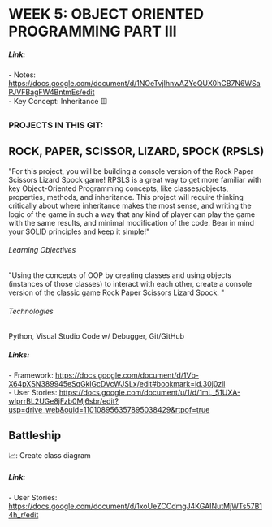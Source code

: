 # WEEK 5: OBJECT ORIENTED PROGRAMMING PART III
##### Link:  
\- Notes: https://docs.google.com/document/d/1NOeTvjIhnwAZYeQUX0hCB7N6WSaPJVFBagFW4BntmEs/edit  
\- Key Concept: Inheritance 🟨

### PROJECTS IN THIS GIT:
## ROCK, PAPER, SCISSOR, LIZARD, SPOCK (RPSLS)
"For this project, you will be building a console version of the Rock Paper Scissors Lizard Spock game! RPSLS is a great way to get more familiar with key Object-Oriented Programming concepts, like classes/objects, properties, methods, and inheritance.  This project will require thinking critically about where inheritance makes the most sense, and writing the logic of the game in such a way that any kind of player can play the game with the same results, and minimal modification of the code. Bear in mind your SOLID principles and keep it simple!"  
###### Learning Objectives  
"Using the concepts of OOP by creating classes and using objects (instances of those classes) to interact with each other, create a console version of the classic game Rock Paper Scissors Lizard Spock. "  
###### Technologies  
Python, Visual Studio Code w/ Debugger, Git/GitHub

##### Links:  
\- Framework: https://docs.google.com/document/d/1Vb-X64pXSN389945eSqGklGcDVcWJSLx/edit#bookmark=id.30j0zll  
\- User Stories: https://docs.google.com/document/u/1/d/1mL_51UXA-wIprrBL2UGe8jFzb0Mj6sbr/edit?usp=drive_web&ouid=110108956357895038429&rtpof=true  


## Battleship  
📈: Create class diagram

##### Link:  
\- User Stories: https://docs.google.com/document/d/1xoUeZCCdmgJ4KGAINutMjWTs57B14h_r/edit


<!-- list of modules -> classes:
main.py
ai.py -> AI
human.py -> Human
game.py -> Game

algorithm
step 1: display welcome, instruction, and rules for player
step 2: ask player the option for a single-player or a multi-player game
if single-player:
step 3: ask player for their number option of RPSLS
step 4: AI chooses their RPSLS
step 5: display round result
step 6: repeat step 3, 4, and 5 for 3 rounds
step 7: declare winner of single-player game
if multi-player:
step 3: ask player 1 for their number option of RPSLS
step 4: ask player 2 for their number option of RPSLS
step 5: display round result
step 6: repeat step 3, 4, and 5 for 3 rounds
step 7: declare winner of multi-player game





detailed algo
step 1: display welcome and instructions for player
    Welcome to Rock Paper Scissors Lizard Spock
    each match will be best of three games 
    use the number keys to enter your selection
        look up sleep to list out rules one at a time
step 2: please select an option: human vs AI game or human
step 3: -->